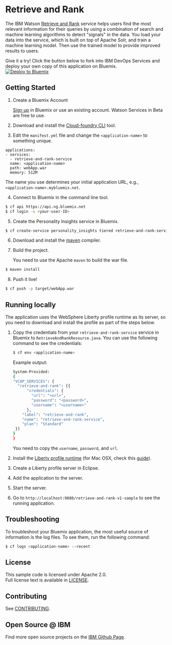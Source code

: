 # Retrieve and Rank
The IBM Watson [Retrieve and Rank][service_url] service helps users find the most relevant information for their queries by using a combination of search and machine learning algorithms to detect "signals" in the data. You load your data into the service, which is built on top of Apache Solr, and train a machine learning model. Then use the trained model to provide improved results to users.

Give it a try! Click the button below to fork into IBM DevOps Services and deploy your own copy of this application on Bluemix.  
[![Deploy to Bluemix](https://bluemix.net/deploy/button.png)](https://bluemix.net/deploy?repository=https://github.com/germanattanasio/retrieve-and-rank-java)

## Getting Started

1. Create a Bluemix Account

   [Sign up][sign_up] in Bluemix or use an existing account. Watson Services
   in Beta are free to use.

2. Download and install the [Cloud-foundry CLI][cloud_foundry] tool.

3. Edit the `manifest.yml` file and change the `<application-name>` to something unique.

  ```none
  applications:
  - services:
    - retrieve-and-rank-service
    name: <application-name>
    path: webApp.war
    memory: 512M
  ```

  The name you use determines your initial application URL, e.g.,
  `<application-name>.mybluemix.net`.

4. Connect to Bluemix in the command line tool.

  ```sh
  $ cf api https://api.ng.bluemix.net
  $ cf login -u <your-user-ID>
  ```

5. Create the Personality Insights service in Bluemix.

  ```sh
  $ cf create-service personality_insights tiered retrieve-and-rank-service
  ```

6. Download and install the [maven][maven] compiler.

7. Build the project.

   You need to use the Apache `maven` to build the war file.

  ```sh
  $ maven install
  ```

8. Push it live!
  ```sh
  $ cf push -p target/webApp.war
  ```

## Running locally

  The application uses the WebSphere Liberty profile runtime as its server,
  so you need to download and install the profile as part of the steps below.

1. Copy the credentials from your `retrieve-and-rank-service` service in Bluemix to
   `RetrieveAndRankResource.java`. You can use the following command to see the
   credentials:

    ```sh
    $ cf env <application-name>
    ```

   Example output:

    ```sh
    System-Provided:
    {
    "VCAP_SERVICES": {
      "retrieve-and-rank": [{
          "credentials": {
            "url": "<url>",
            "password": "<password>",
            "username": "<username>"
          },
        "label": "retrieve-and-rank",
        "name": "retrieve-and-rank-service",
        "plan": "Standard"
     }]
    }
    }
    ```

	You need to copy the `username`, `password`, and `url`.

2. Install the [Liberty profile runtime][liberty] (for Mac OSX, check this
   [guide][liberty_mac]).

3. Create a Liberty profile server in Eclipse.

4. Add the application to the server.

5. Start the server.

6. Go to `http://localhost:9080/retrieve-and-rank-v1-sample` to see the running application.

## Troubleshooting

  To troubleshoot your Bluemix application, the most useful source of
  information is the log files. To see them, run the following command:

  ```sh
  $ cf logs <application-name> --recent
  ```

## License

  This sample code is licensed under Apache 2.0.  
  Full license text is available in [LICENSE](LICENSE).

## Contributing

  See [CONTRIBUTING](CONTRIBUTING.md).

## Open Source @ IBM

  Find more open source projects on the
  [IBM Github Page](http://ibm.github.io/).

[service_url]: http://www.ibm.com/smarterplanet/us/en/ibmwatson/developercloud/retrieve-and-rank.html
[cloud_foundry]: https://github.com/cloudfoundry/cli
[sign_up]: https://console.ng.bluemix.net/registration/
[liberty]: https://developer.ibm.com/wasdev/downloads/
[liberty_mac]: http://www.stormacq.com/how-to-install-websphere-8-5-liberty-profile-on-mac/
[maven]: https://maven.apache.org/
